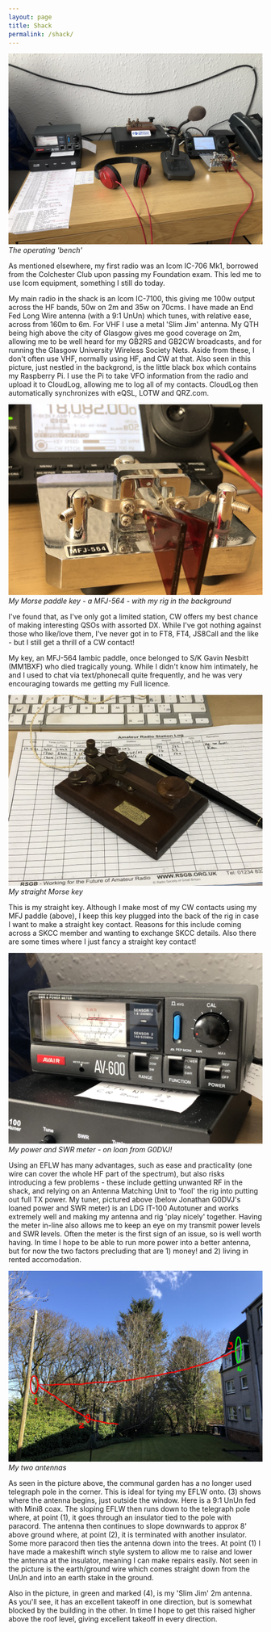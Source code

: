 ```yaml
---
layout: page
title: Shack
permalink: /shack/
---
```


![The Bench](images/IMG_0518.jpg)
*The operating 'bench'*

As mentioned elsewhere, my first radio was an Icom IC-706 Mk1, borrowed from the Colchester Club upon passing my Foundation exam. This led me to use Icom equipment, something I still do today.

My main radio in the shack is an Icom IC-7100, this giving me 100w output across the HF bands, 50w on 2m and 35w on 70cms.  I have made an End Fed Long Wire antenna (with a 9:1 UnUn) which tunes, with relative ease, across from 160m to 6m. For VHF I use a metal 'Slim Jim' antenna. My QTH being high above the city of Glasgow gives me good coverage on 2m, allowing me to be well heard for my GB2RS and GB2CW broadcasts, and for running the Glasgow University Wireless Society Nets. Aside from these, I don't often use VHF, normally using HF, and CW at that. Also seen in this picture, just nestled in the backgrond, is the little black box which contains my Raspberry Pi. I use the Pi to take VFO information from the radio and upload it to CloudLog, allowing me to log all of my contacts. CloudLog then automatically synchronizes with eQSL, LOTW and QRZ.com.

![Key and Rig](images/IMG_0521.jpg)
*My Morse paddle key - a MFJ-564 - with my rig in the background*

I've found that, as I've only got a limited station, CW offers my best chance of making interesting QSOs with assorted DX. While I've got nothing against those who like/love them, I've never got in to FT8, FT4, JS8Call and the like - but I still get a thrill of a CW contact!

My key, an MFJ-564 Iambic paddle, once belonged to S/K Gavin Nesbitt (MM1BXF) who died tragically young. While I didn't know him intimately, he and I used to chat via text/phonecall quite frequently, and he was very encouraging towards me getting my Full licence.

![Straight Key](images/f2da6-key.jpg)
*My straight Morse key*

This is my straight key. Although I make most of my CW contacts using my MFJ paddle (above), I keep this key plugged into the back of the rig in case I want to make a straight key contact. Reasons for this include coming across a SKCC member and wanting to exchange SKCC details. Also there are some times where I just fancy a straight key contact!

![Meter](images/IMG_0520.jpg)
*My power and SWR meter - on loan from G0DVJ!*

Using an EFLW has many advantages, such as ease and practicality (one wire can cover the whole HF part of the spectrum), but also risks introducing a few problems - these include getting unwanted RF in the shack, and relying on an Antenna Matching Unit to 'fool' the rig into putting out full TX power. My tuner, pictured above (below Jonathan G0DVJ's loaned power and SWR meter) is an LDG IT-100 Autotuner and works extremely well and making my antenna and rig 'play nicely' together. Having the meter in-line also allows me to keep an eye on my transmit power levels and SWR levels. Often the meter is the first sign of an issue, so is well worth having. In time I hope to be able to run more power into a better antenna, but for now the two factors precluding that are 1) money! and 2) living in rented accomodation.

![Antennas](images/antenna.jpeg)
*My two antennas*

As seen in the picture above, the communal garden has a no longer used telegraph pole in the corner. This is ideal for tying my EFLW onto. (3) shows where the antenna begins, just outside the window. Here is a 9:1 UnUn fed with Mini8 coax. The sloping EFLW then runs down to the telegraph pole where, at point (1), it goes through an insulator tied to the pole with paracord. The antenna then continues to slope downwards to approx 8' above ground where, at point (2), it is terminated with another insulator. Some more paracord then ties the antenna down into the trees. At point (1) I have made a makeshift winch style system to allow me to raise and lower the antenna at the insulator, meaning I can make repairs easily. Not seen in the picture is the earth/ground wire which comes straight down from the UnUn and into an earth stake in the ground. 

Also in the picture, in green and marked (4), is my 'Slim Jim' 2m antenna. As you'll see, it has an excellent takeoff in one direction, but is somewhat blocked by the building in the other. In time I hope to get this raised higher above the roof level, giving excellent takeoff in every direction.
